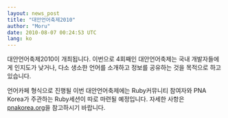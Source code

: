 ```yaml
---
layout: news_post
title: "대안언어축제2010"
author: "Moru"
date: 2010-08-07 00:24:53 UTC
lang: ko
---
```


대안언어축제2010이 개최됩니다. 이번으로 4회째인 대안언어축제는 국내 개발자들에게 인지도가 낮거나, 다소 생소한 언어를 소개하고
정보를 공유하는 것을 목적으로 하고 있습니다.

언어카페 형식으로 진행될 이번 대안언어축제에는 Ruby커뮤니티 참여자와 PNA Korea가 주관하는 Ruby세션이 따로 마련될
예정입니다. 자세한 사항은 [pnakorea.org][1]을 참고하시기 바랍니다.



[1]: http://pnakorea.org/default.aspx
